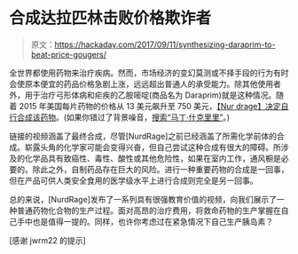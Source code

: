 # 合成达拉匹林击败价格欺诈者

> 原文：<https://hackaday.com/2017/09/11/synthesizing-daraprim-to-beat-price-gougers/>

全世界都使用药物来治疗疾病。然而，市场经济的变幻莫测或不择手段的行为有时会使原本便宜的药品价格急剧上涨，远远超出普通人的承受能力。除其他使用者外，用于治疗弓形体病和疟疾的乙胺嘧啶(商品名为 Daraprim)就是这种情况。随着 2015 年美国每片药物的价格从 13 美元飙升至 750 美元，[【Nur drage】决定自行合成该药物](https://www.youtube.com/watch?v=5kZi3J2S52E)。(如果你错过了背景噪音，[搜索“马丁·什克里里”](https://duckduckgo.com/?q=martin+shkreli&t=h_&ia=news)。)

链接的视频涵盖了最终合成，尽管[NurdRage]之前已经涵盖了所需化学前体的合成。崭露头角的化学家可能会变得兴奋，但自己尝试这种合成有很大的障碍。所涉及的化学品具有致癌性、毒性、酸性或其他危险性，如果在室内工作，通风橱是必要的。除此之外，自制药品存在巨大的风险。进行一种重要药物的合成是一回事，但在产品可供人类安全食用的医学级水平上进行合成则完全是另一回事。

总的来说，[NurdRage]发布了一系列具有很强教育价值的视频，向我们展示了一种普通药物化合物的生产过程。面对高昂的治疗费用，将救命药物的生产掌握在自己手中也是值得一提的。同样，也许你考虑过在紧急情况下自己生产胰岛素？

[感谢 jwrm22 的提示]